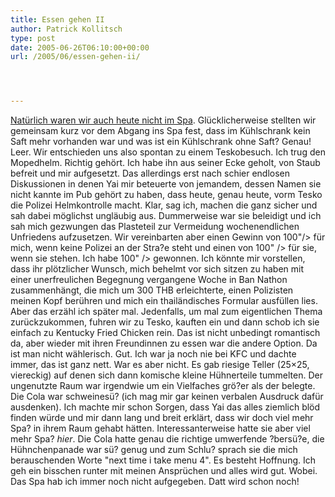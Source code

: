 ```yaml
---
title: Essen gehen II
author: Patrick Kollitsch
type: post
date: 2005-06-26T06:10:00+00:00
url: /2005/06/essen-gehen-ii/




---
```

<a href="261">Natürlich waren wir auch heute nicht im Spa</a>. Glücklicherweise stellten wir gemeinsam kurz vor dem Abgang ins Spa fest, dass im Kühlschrank kein Saft mehr vorhanden war und was ist ein Kühlschrank ohne Saft? Genau! Leer. Wir entschieden uns also spontan zu einem Teskobesuch. Ich trug den Mopedhelm. Richtig gehört. Ich habe ihn aus seiner Ecke geholt, von Staub befreit und mir aufgesetzt. Das allerdings erst nach schier endlosen Diskussionen in denen Yai mir beteuerte von jemandem, dessen Namen sie nicht kannte im Pub gehört zu haben, dass heute, genau heute, vorm Tesko die Polizei Helmkontrolle macht. Klar, sag ich, machen die ganz sicher und sah dabei möglichst ungläubig aus. Dummerweise war sie beleidigt und ich sah mich gezwungen das Plasteteil zur Vermeidung wochenendlichen Unfriedens aufzusetzen. Wir vereinbarten aber einen Gewinn von 100"/> für mich, wenn keine Polizei an der Stra?e steht und einen von 100" /> für sie, wenn sie stehen. Ich habe 100" /> gewonnen. Ich könnte mir vorstellen, dass ihr plötzlicher Wunsch, mich behelmt vor sich sitzen zu haben mit einer unerfreulichen Begegnung vergangene Woche in Ban Nathon zusammenhängt, die mich um 300 THB erleichterte, einen Polizisten meinen Kopf berühren und mich ein thailändisches Formular ausfüllen lies. Aber das erzähl ich später mal. Jedenfalls, um mal zum eigentlichen Thema zurückzukommen, fuhren wir zu Tesko, kauften ein und dann schob ich sie einfach zu Kentucky Fried Chicken rein. Das ist nicht unbedingt romantisch da, aber wieder mit ihren Freundinnen zu essen war die andere Option. Da ist man nicht wählerisch. Gut. Ich war ja noch nie bei KFC und dachte immer, das ist ganz nett. War es aber nicht. Es gab riesige Teller (25&#215;25, viereckig) auf denen sich dann komische kleine Hühnerteile tummelten. Der ungenutzte Raum war irgendwie um ein Vielfaches grö?er als der belegte. Die Cola war schweinesü? (ich mag mir gar keinen verbalen Ausdruck dafür ausdenken). Ich machte mir schon Sorgen, dass Yai das alles ziemlich blöd finden würde und mir dann lang und breit erklärt, dass wir doch viel mehr Spa? in ihrem Raum gehabt hätten. Interessanterweise hatte sie aber viel mehr Spa? _hier_. Die Cola hatte genau die richtige umwerfende ?bersü?e, die Hühnchenpanade war sü? genug und zum Schlu? sprach sie die mich berauschenden Worte "next time i take menu 4". Es besteht Hoffnung. Ich geh ein bisschen runter mit meinen Ansprüchen und alles wird gut. Wobei. Das Spa hab ich immer noch nicht aufgegeben. Datt wird schon noch!